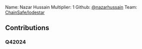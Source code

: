 Name: Nazar Hussain
Multiplier: 1
Github: [@nazarhussain](https://github.com/nazarhussain)
Team: [ChainSafe/lodestar](https://github.com/ChainSafe/lodestar/pulls?q=author%3Anazarhussain)

## Contributions
### Q42024
